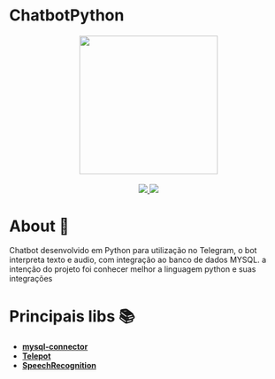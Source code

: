 # ChatbotPython
<h4 align="center">

<img src="https://user-images.githubusercontent.com/53586466/89352892-995c9080-d68b-11ea-94fc-5815a4ed8787.jpg" width="250px" />
</h4>

<p align="center">
	<a href="https://github.com/Douglas-Cezaro/ChatbotPython">
	    <img src="https://img.shields.io/badge/author-DouglasCezaro-purple">
	</a>
    <a href="https://github.com/Douglas-Cezaro/ChatbotPython/search?l=python">
	    <img src="https://img.shields.io/badge/made%20with-Python-blue">
	</a>
</p>

# About 🧾
Chatbot desenvolvido em Python para utilização no Telegram, o bot interpreta texto e audio, com integração ao banco de dados MYSQL. a intenção do projeto foi conhecer melhor a linguagem python e suas integrações
# Principais libs 📚
  - [**mysql-connector**](https://pypi.org/project/mysql-connector-python/)
  - [**Telepot**](https://pypi.org/project/telepot/)
  - [**SpeechRecognition**](https://pypi.org/project/SpeechRecognition/)
